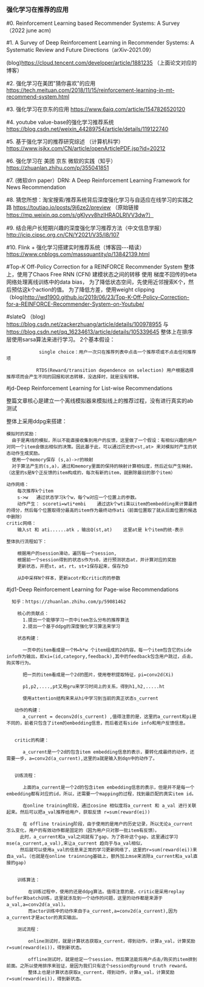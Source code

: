 ### 强化学习在推荐的应用

#0. Reinforcement Learning based Recommender Systems: A Survey （2022 june acm)

#1. A Survey of Deep Reinforcement Learning in Recommender Systems: A Systematic Review and Future Directions（arXiv-2021.09）
  
 (blog)https://cloud.tencent.com/developer/article/1881235   （上面论文对应的博客）
 
 
#2. 强化学习在美团"猜你喜欢"的应用 https://tech.meituan.com/2018/11/15/reinforcement-learning-in-mt-recommend-system.html

#3. 强化学习在京东的应用 https://www.6aiq.com/article/1547826520120

#4. youtube value-base的强化学习推荐系统 https://blog.csdn.net/weixin_44289754/article/details/119122740

#5. 基于强化学习的推荐研究综述 （计算机科学）https://www.jsjkx.com/CN/article/openArticlePDF.jsp?id=20212

#6. 强化学习在 美团 京东 微软的实践（知乎） https://zhuanlan.zhihu.com/p/355041851

#7. (微软drn paper）DRN: A Deep Reinforcement Learning Framework for News Recommendation

#8. 猜您所想：淘宝搜索/推荐系统背后深度强化学习与自适应在线学习的实践之路 https://toutiao.io/posts/9j6ze2/preview （原始链接 https://mp.weixin.qq.com/s/gKlyvv8hzlHRAOLRlVV3dw?）

#9. 结合用户长短期兴趣的深度强化学习推荐方法（中文信息学报）  http://jcip.cipsc.org.cn/CN/Y2021/V35/I8/107

#10. Flink + 强化学习搭建实时推荐系统（博客园---精读）  https://www.cnblogs.com/massquantity/p/13842139.html

#Top-𝐾 Off-Policy Correction for a REINFORCE Recommender System
  整体上，使用了Chaos Free RNN (CFN) 建模状态之间的转移
  使用 梯度不回传的beta网络处理离线训练中的data bias，
  为了降低状态空间，先使用近邻搜索K个，然后预估这k个action的值。
  为了降低方差，使用weight clipping
  （blog)http://wd1900.github.io/2019/06/23/Top-K-Off-Policy-Correction-for-a-REINFORCE-Recommender-System-on-Youtube/
  
 #slateQ （blog) https://blog.csdn.net/zackerzhuang/article/details/100978955   与 https://blog.csdn.net/qq_16234613/article/details/105339645
    整体上在排序层使用sarsa算法来进行学习。
    2个基本假设：
              
                single choice：用户一次只在推荐列表中点击一个推荐项或不点击任何推荐项
               
               RTDS(Reward/transition dependence on selection) 用户根据选择推荐项而会产生不同的回报和状态转移，没选择时，就是没有转移。
    
 #jd-Deep Reinforcement Learning for List-wise Recommendations
 
 整篇文章核心是建立一个离线模拟器来模拟线上的推荐过程，没有进行真实的ab测试
 
 整体上采用ddpg来搭建：
    
    模拟时的奖励：
      由于是离线的模拟，所以不能直接收集到用户的反馈，这里做了一个假设：有相似兴趣的用户对同一个item会做出相似的决策。因此基于此，可以通过历史的<st,at> 来对模拟时产生的状态动作生成奖励。
      使用一个memory保存 (s,a)->r的映射
      对于算法产生的(s,a)，通过和memory里面的保持的映射计算相似度，然后近似产生映射。（这里的s是N个正反馈的item构成的，每次有新的item，就删除最旧的那个item）
    
    动作网络： 
        每次推荐k个item
        s->w   通过状态学习k个w，每个w对应一个位置上的参数。
        动作产生： scoreti=wti*embi    通过这k个wti乘以item的embedding来计算最终的得分，然后每个位置取得分最高的item作为最终动作ati（前面位置取了就从后面位置的候选中删除）
    critic网络：
        输入st 和 ati......atk ，输出Q(st,at)    这里at是 k个item的统-表示
    
    整体执行流程如下：    
        
        根据用户的session滑动，遍历每一个session,
        根据前一个session得到的状态s作为s0，进行预测状态at，并计算对应的奖励
        更新状态，并把st，at，rt，st+1保存起来，保存为D
        
        从D中采样N个样本，更新acotr和critic的的参数
        
  #jd1-Deep Reinforcement Learning for Page-wise Recommendations
      
      知乎：https://zhuanlan.zhihu.com/p/59081462
        
        核心的贡献点：
          1.提出一个能够学习一页中item怎么分布的推荐算法
          2.提出一个基于ddpg的深度强化学习算法来学习
         
        状态构建：
          
          一页中的item看成是一个M=h*w 个item组成的2d内容。每一个item包含它的side info作为输出，即xi=(id,category,feedback),其中的feedback包含用户跳过，点击，购买等行为。
          
          把一页的item看成是一个2d的图片，使用卷积提取特征，pi=conv2d(Xi)
          
          p1,p2,....,pt又用gru来学习时间上的关系，得到h1,h2,.....ht
          
          使用attention结构来来从hi中学习到当前的真正状态s_current
          
       动作的构建：
          a_current = deconv2d(s_current) ,值得注意的是，这里的a_current和pi是不同的，前者只包含了item的embedding信息，而后者还有side info和用户反馈信息。
      
      
       critic的构建：
          
          a_current是一个2d的包含item embedding信息的表示，要转化成最终的动作，还需要一步，a=conv2d(a_current),这里的a就是输入到dqn中的动作了。
          
       
       训练流程：
        
          上面的a_current是一个2d的包含item embedding信息的表示，但是并不是每一个embedding都有对应的id，所以，还需要一个mapping的过程，找到最匹配的真实item id。
          
          在online training阶段，通过cosine 相似度将a_current 和 a_val 进行关联起来。然后可以把a_val推荐给用户，获取反馈 r=sum(reward(ei))
          
          在 offline training阶段，由于使用的是用户的历史记录，所以无论a_current 怎么变化，用户的有效动作都是固定的（因为用户只对那一批item有反馈）。
         此时，a_current和a_val之间就有了gap，为了弥补这个gap，这里通过学习 mse(a_current,a_val),来让a_current 趋向于与a_val相似，
         然后就可以使用a_val的信息来正常的学习更新网络了，这里的r=sum(reward(ei))来自a_val。（也就是在online trainning基础上，额外加上mse来消除a_current和a_val直接的gap)
         
         
        训练算法：
            
            在训练过程中，使用的还是ddpg算法。值得注意的是，critic是采用replay buffer来batch训练，这里就涉及到一个动作的问题，这里的动作都是来源于a_val,a=conv2d(a_val)。
            而actor训练中的动作来自于a_current,a=conv2d(a_current),因为a_current才是actor的真实输出。
          
        测试流程：
          
            online测试时，就是计算状态获取a_current，得到动作，计算a_val，计算奖励r=sum(reward(ei))，得到新状态。
            
            offline测试时，就是给定一个session，然后算法能将用户点击/购买的item排到前面。之所以使用排序来验证，是因为我们只有这个session的ground truth reward。
            整体上也是计算状态获取a_current，得到动作，计算a_val，计算奖励r=sum(reward(ei))，得到新状态。
            
          
          
    
    

